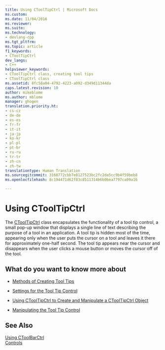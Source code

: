 ```yaml
---
title: Using CToolTipCtrl | Microsoft Docs
ms.custom: 
ms.date: 11/04/2016
ms.reviewer: 
ms.suite: 
ms.technology:
- devlang-cpp
ms.tgt_pltfrm: 
ms.topic: article
f1_keywords:
- CToolTipCtrl
dev_langs:
- C++
helpviewer_keywords:
- CToolTipCtrl class, creating tool tips
- CToolTipCtrl class
ms.assetid: 8fc58a04-4792-4223-a092-d349d11344da
caps.latest.revision: 10
author: mikeblome
ms.author: mblome
manager: ghogen
translation.priority.ht:
- cs-cz
- de-de
- es-es
- fr-fr
- it-it
- ja-jp
- ko-kr
- pl-pl
- pt-br
- ru-ru
- tr-tr
- zh-cn
- zh-tw
translationtype: Human Translation
ms.sourcegitcommit: 3168772cbb7e8127523bc2fc2da5cc9b4f59beb8
ms.openlocfilehash: 8c194471d62f83c8511314b6b0bea7797ca09a16

---
```

# Using CToolTipCtrl
The [CToolTipCtrl](../mfc/reference/ctooltipctrl-class.md) class encapsulates the functionality of a tool tip control, a small pop-up window that displays a single line of text describing the purpose of a tool in an application. A tool tip is hidden most of the time, appearing only when the user puts the cursor on a tool and leaves it there for approximately one-half second. The tool tip appears near the cursor and disappears when the user clicks a mouse button or moves the cursor off of the tool.  
  
## What do you want to know more about  
  
-   [Methods of Creating Tool Tips](../mfc/methods-of-creating-tool-tips.md)  
  
-   [Settings for the Tool Tip Control](../mfc/settings-for-the-tool-tip-control.md)  
  
-   [Using CToolTipCtrl to Create and Manipulate a CToolTipCtrl Object](../mfc/using-ctooltipctrl-to-create-and-manipulate-a-ctooltipctrl-object.md)  
  
-   [Manipulating the Tool Tip Control](../mfc/manipulating-the-tool-tip-control.md)  
  
## See Also  
 [Using CToolBarCtrl](../mfc/using-ctoolbarctrl.md)   
 [Controls](../mfc/controls-mfc.md)




<!--HONumber=Jan17_HO1-->


